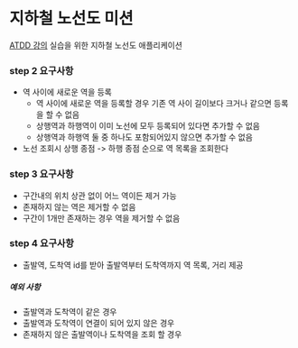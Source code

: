 # 지하철 노선도 미션
[ATDD 강의](https://edu.nextstep.camp/c/R89PYi5H) 실습을 위한 지하철 노선도 애플리케이션


### step 2 요구사항

- 역 사이에 새로운 역을 등록
  - 역 사이에 새로운 역을 등록할 경우 기존 역 사이 길이보다 크거나 같으면 등록을 할 수 없음
  - 상행역과 하행역이 이미 노선에 모두 등록되어 있다면 추가할 수 없음
  - 상행역과 하행역 둘 중 하나도 포함되어있지 않으면 추가할 수 없음
- 노선 조회시 상행 종점 -> 하행 종점 순으로 역 목록을 조회한다


### step 3 요구사항

- 구간내의 위치 상관 없이 어느 역이든 제거 가능
- 존재하지 않는 역은 제거할 수 없음
- 구간이 1개만 존재하는 경우 역을 제거할 수 없음


### step 4 요구사항

- 출발역, 도착역 id를 받아 출발역부터 도착역까지 역 목록, 거리 제공

##### 예외 사항

- 출발역과 도착역이 같은 경우 
- 출발역과 도착역이 연결이 되어 있지 않은 경우 
- 존재하지 않은 출발역이나 도착역을 조회 할 경우